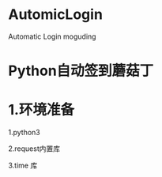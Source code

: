 # AutomicLogin
 Automatic Login moguding
 # Python自动签到蘑菇丁

 # 1.环境准备

  1.python3

  2.request内置库

  3.time 库

